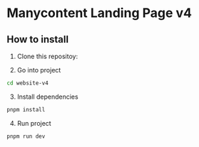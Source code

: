 # Manycontent Landing Page v4

## How to install

1. Clone this repositoy:


2. Go into project

```bash
cd website-v4
```

3. Install dependencies

```bash
pnpm install
```

4. Run project

```bash
pnpm run dev
```

